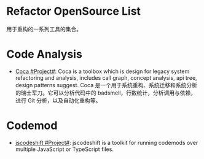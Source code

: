 # Refactor OpenSource List

用于重构的一系列工具的集合。

# Code Analysis

- [Coca #Project#](https://github.com/phodal/coca): Coca is a toolbox which is design for legacy system refactoring and analysis, includes call graph, concept analysis, api tree, design patterns suggest. Coca 是一个用于系统重构、系统迁移和系统分析的瑞士军刀。它可以分析代码中的 badsmell，行数统计，分析调用与依赖，进行 Git 分析，以及自动化重构等。

# Codemod

- [jscodeshift #Project#](https://github.com/facebook/jscodeshift): jscodeshift is a toolkit for running codemods over multiple JavaScript or TypeScript files.
